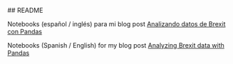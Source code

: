 ## README 

Notebooks (español / inglés) para mi blog post [Analizando datos de Brexit con Pandas](http://bobbelderbos.com/2016/06/analyzing-brexit-data-with-pandas/)

Notebooks (Spanish / English) for my blog post [Analyzing Brexit data with Pandas](http://bobbelderbos.com/2016/06/analyzing-brexit-data-with-pandas/)
